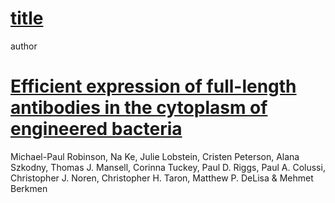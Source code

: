 # [title](url)
author
<!-- above is the template, please follow -->

# [Efficient expression of full-length antibodies in the cytoplasm of engineered bacteria](https://www.nature.com/articles/ncomms9072)
Michael-Paul Robinson, Na Ke, Julie Lobstein, Cristen Peterson, Alana Szkodny, Thomas J. Mansell, Corinna Tuckey, Paul D. Riggs, Paul A. Colussi, Christopher J. Noren, Christopher H. Taron, Matthew P. DeLisa & Mehmet Berkmen
